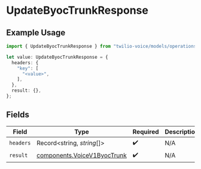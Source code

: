 # UpdateByocTrunkResponse

## Example Usage

```typescript
import { UpdateByocTrunkResponse } from "twilio-voice/models/operations";

let value: UpdateByocTrunkResponse = {
  headers: {
    "key": [
      "<value>",
    ],
  },
  result: {},
};
```

## Fields

| Field                                                                      | Type                                                                       | Required                                                                   | Description                                                                |
| -------------------------------------------------------------------------- | -------------------------------------------------------------------------- | -------------------------------------------------------------------------- | -------------------------------------------------------------------------- |
| `headers`                                                                  | Record<string, *string*[]>                                                 | :heavy_check_mark:                                                         | N/A                                                                        |
| `result`                                                                   | [components.VoiceV1ByocTrunk](../../models/components/voicev1byoctrunk.md) | :heavy_check_mark:                                                         | N/A                                                                        |